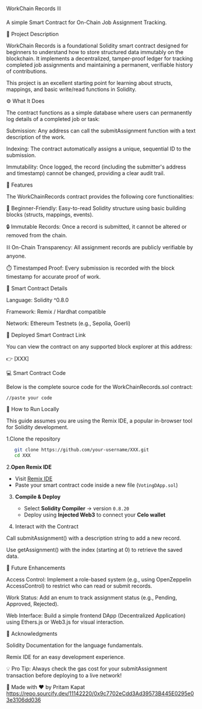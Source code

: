 WorkChain Records ⛓️

A simple Smart Contract for On-Chain Job Assignment Tracking.

📜 Project Description

WorkChain Records is a foundational Solidity smart contract designed for beginners to understand how to store structured data immutably on the blockchain. It implements a decentralized, tamper-proof ledger for tracking completed job assignments and maintaining a permanent, verifiable history of contributions.

This project is an excellent starting point for learning about structs, mappings, and basic write/read functions in Solidity.

⚙️ What It Does

The contract functions as a simple database where users can permanently log details of a completed job or task:

Submission: Any address can call the submitAssignment function with a text description of the work.

Indexing: The contract automatically assigns a unique, sequential ID to the submission.

Immutability: Once logged, the record (including the submitter's address and timestamp) cannot be changed, providing a clear audit trail.

🌟 Features

The WorkChainRecords contract provides the following core functionalities:

🧠 Beginner-Friendly: Easy-to-read Solidity structure using basic building blocks (structs, mappings, events).

🔒 Immutable Records: Once a record is submitted, it cannot be altered or removed from the chain.

⛓️ On-Chain Transparency: All assignment records are publicly verifiable by anyone.

⏱️ Timestamped Proof: Every submission is recorded with the block timestamp for accurate proof of work.

📄 Smart Contract Details

Language: Solidity ^0.8.0

Framework: Remix / Hardhat compatible

Network: Ethereum Testnets (e.g., Sepolia, Goerli)

🔗 Deployed Smart Contract Link

You can view the contract on any supported block explorer at this address:

👉 [XXX]

💻 Smart Contract Code

Below is the complete source code for the WorkChainRecords.sol contract:

```solidity
//paste your code
````


🚀 How to Run Locally

This guide assumes you are using the Remix IDE, a popular in-browser tool for Solidity development.

1.Clone the repository

```bash
   git clone https://github.com/your-username/XXX.git
   cd XXX
   ```


2.**Open Remix IDE**

   * Visit [Remix IDE](https://remix.ethereum.org)
   * Paste your smart contract code inside a new file (`VotingDApp.sol`)

3. **Compile & Deploy**

   * Select **Solidity Compiler** → version `0.8.20`
   * Deploy using **Injected Web3** to connect your **Celo wallet**


4. Interact with the Contract

Call submitAssignment() with a description string to add a new record.

Use getAssignment() with the index (starting at 0) to retrieve the saved data.

🧩 Future Enhancements

Access Control: Implement a role-based system (e.g., using OpenZeppelin AccessControl) to restrict who can read or submit records.

Work Status: Add an enum to track assignment status (e.g., Pending, Approved, Rejected).

Web Interface: Build a simple frontend DApp (Decentralized Application) using Ethers.js or Web3.js for visual interaction.

🙌 Acknowledgments

Solidity Documentation for the language fundamentals.

Remix IDE for an easy development experience.

💡 Pro Tip: Always check the gas cost for your submitAssignment transaction before deploying to a live network!

🧠 Made with ❤️ by Pritam Kapat
https://repo.sourcify.dev/11142220/0x9c7702eCdd3Ad39573B445E0295e03e3106dd036

